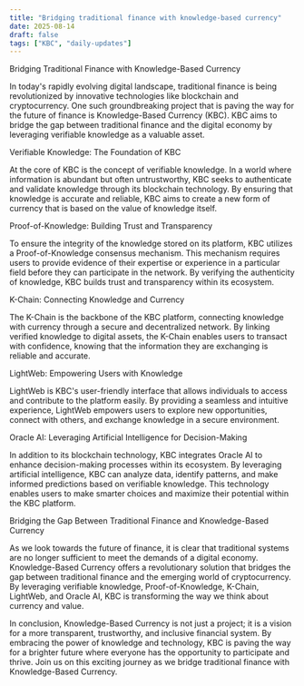 ```yaml
---
title: "Bridging traditional finance with knowledge‑based currency"
date: 2025-08-14
draft: false
tags: ["KBC", "daily-updates"]
---
```


Bridging Traditional Finance with Knowledge-Based Currency

In today's rapidly evolving digital landscape, traditional finance is being revolutionized by innovative technologies like blockchain and cryptocurrency. One such groundbreaking project that is paving the way for the future of finance is Knowledge-Based Currency (KBC). KBC aims to bridge the gap between traditional finance and the digital economy by leveraging verifiable knowledge as a valuable asset.

Verifiable Knowledge: The Foundation of KBC

At the core of KBC is the concept of verifiable knowledge. In a world where information is abundant but often untrustworthy, KBC seeks to authenticate and validate knowledge through its blockchain technology. By ensuring that knowledge is accurate and reliable, KBC aims to create a new form of currency that is based on the value of knowledge itself.

Proof-of-Knowledge: Building Trust and Transparency

To ensure the integrity of the knowledge stored on its platform, KBC utilizes a Proof-of-Knowledge consensus mechanism. This mechanism requires users to provide evidence of their expertise or experience in a particular field before they can participate in the network. By verifying the authenticity of knowledge, KBC builds trust and transparency within its ecosystem.

K-Chain: Connecting Knowledge and Currency

The K-Chain is the backbone of the KBC platform, connecting knowledge with currency through a secure and decentralized network. By linking verified knowledge to digital assets, the K-Chain enables users to transact with confidence, knowing that the information they are exchanging is reliable and accurate.

LightWeb: Empowering Users with Knowledge

LightWeb is KBC's user-friendly interface that allows individuals to access and contribute to the platform easily. By providing a seamless and intuitive experience, LightWeb empowers users to explore new opportunities, connect with others, and exchange knowledge in a secure environment.

Oracle AI: Leveraging Artificial Intelligence for Decision-Making

In addition to its blockchain technology, KBC integrates Oracle AI to enhance decision-making processes within its ecosystem. By leveraging artificial intelligence, KBC can analyze data, identify patterns, and make informed predictions based on verifiable knowledge. This technology enables users to make smarter choices and maximize their potential within the KBC platform.

Bridging the Gap Between Traditional Finance and Knowledge-Based Currency

As we look towards the future of finance, it is clear that traditional systems are no longer sufficient to meet the demands of a digital economy. Knowledge-Based Currency offers a revolutionary solution that bridges the gap between traditional finance and the emerging world of cryptocurrency. By leveraging verifiable knowledge, Proof-of-Knowledge, K-Chain, LightWeb, and Oracle AI, KBC is transforming the way we think about currency and value.

In conclusion, Knowledge-Based Currency is not just a project; it is a vision for a more transparent, trustworthy, and inclusive financial system. By embracing the power of knowledge and technology, KBC is paving the way for a brighter future where everyone has the opportunity to participate and thrive. Join us on this exciting journey as we bridge traditional finance with Knowledge-Based Currency.
